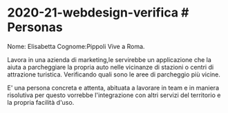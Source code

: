 # 2020-21-webdesign-verifica # Personas

Nome: Elisabetta Cognome:Pippoli
Vive a Roma.

Lavora in una azienda di marketing,le servirebbe un applicazione che la aiuta a parcheggiare la propria auto nelle vicinanze di stazioni o centri di attrazione turistica. 
Verificando quali sono le aree di parcheggio più vicine.

E' una persona concreta e attenta, abituata a lavorare in team e in maniera risolutiva per questo vorrebbe l'integrazione con altri servizi del territorio e la propria facilità d'uso. 
